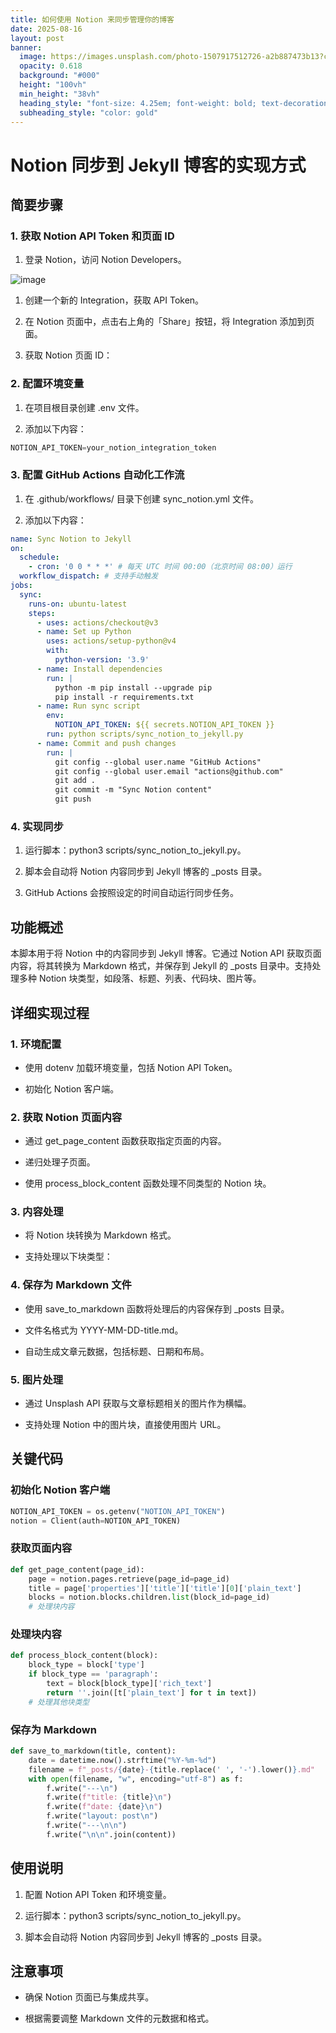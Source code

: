 ```yaml
---
title: 如何使用 Notion 来同步管理你的博客
date: 2025-08-16
layout: post
banner:
  image: https://images.unsplash.com/photo-1507917512726-a2b887473b13?crop=entropy&cs=tinysrgb&fit=max&fm=jpg&ixid=M3w2OTIwMzJ8MHwxfHJhbmRvbXx8fHx8fHx8fDE3NTUzNjg5MjR8&ixlib=rb-4.1.0&q=80&w=1080
  opacity: 0.618
  background: "#000"
  height: "100vh"
  min_height: "38vh"
  heading_style: "font-size: 4.25em; font-weight: bold; text-decoration: underline"
  subheading_style: "color: gold"
---
```


# Notion 同步到 Jekyll 博客的实现方式

## 简要步骤

### 1. 获取 Notion API Token 和页面 ID

1. 登录 Notion，访问 Notion Developers。

![image](https://prod-files-secure.s3.us-west-2.amazonaws.com/a7a0cc5a-89b9-4cda-8686-1fba0ca52f40/d19c1afe-dea5-4312-9333-786b0ba83054/image.png?X-Amz-Algorithm=AWS4-HMAC-SHA256&X-Amz-Content-Sha256=UNSIGNED-PAYLOAD&X-Amz-Credential=ASIAZI2LB466Z4EME5P5%2F20250816%2Fus-west-2%2Fs3%2Faws4_request&X-Amz-Date=20250816T182844Z&X-Amz-Expires=3600&X-Amz-Security-Token=IQoJb3JpZ2luX2VjEC4aCXVzLXdlc3QtMiJIMEYCIQCM60WH4KQy1bhaw0GFATV59h0a6DU2xqiHkypx6DhN0wIhANfOtLLKkharM8ryjkxTLxHhQJ%2FQ4hkJvUlk8Ru308NpKv8DCHcQABoMNjM3NDIzMTgzODA1IgwkL0c5h2QOApBe2%2F4q3AOR6gswq89vOPGULW%2FFxjhcsGKRucJJos%2Bfg6CMz9FQikYreqBU8f%2FXqXqkqKwobkNWP3cdYUFap%2Fpsf932zowNVkLp1LnLTlARK9CUg4QKi0eAIpAumH4dsDNfi5XePoSh2Mz8vr9ms6OAyzKF7ALWvxBk%2ByxasjgBRDAIry0sGp2EXSxxK9pZo9p0ASjOr4DyFIRLeuISf1rPpW5AgwhmmuIQrWT%2BqTBOlZ%2BsBw2PTI2zdRNZEqPu5YMIVNbPzpHl2E8db4c11vWKYy8t5xaKhGVjYZ4t4C2WvkOvfiw55mSh0yuCvZqQjrAPzc%2Fth44fBx18ym4kZN7CZ02BStI2R02KMV52qClovql51dAwOQJUqk%2BaUPL3YY0cU3orL%2BZ1vucqF1g1q3tueWZxpR7FLuDSlyjFMFHZ1UqWE9ZpBq6zUGg%2FIlbjPmwKv0C6BGUOAfSU8WLWDmHH9c%2BAkKC75GjfqbRIf%2FVhh5UxGbnjuD%2B2utZUmoAXMGxJXaQrhs1Yx1mB7V7o2d5yD00CnmKyxOvZ0lQ4XT7xKmrXlr5PccxmKZvOfEipJKCPBmk8PtugIm9dONoCNP1d3Obo6dP4Vd9VTSuOqkmbzix17U9c%2Fm6rTQQPWdTnB1sYYTDPmYLFBjqkAdsnfAqEZNlSt6KKnSv5KW%2BonNvY4Z%2BdExnroBgORBPEZZ5GoqdNQpll7%2BOxoHNuu%2BFJFj8aia5u10RcmOieudOlMt3f7F%2FeXqQY6qz6MacT2%2FiDMFqcrm4Nl40PV0ZiKvzLf9Gc6ppOO6Aj4z5iobreRTkU4YggyMIvqTGkxZAIx%2FFV20OwDM9gec6CMZBUC0tBvsj84APGhEjup7BhGUooBDKl&X-Amz-Signature=7c349bdaf28795bf74407b7f642caefd76eac8e18c1f68b1b0af415d69086742&X-Amz-SignedHeaders=host&x-amz-checksum-mode=ENABLED&x-id=GetObject)

1. 创建一个新的 Integration，获取 API Token。

1. 在 Notion 页面中，点击右上角的「Share」按钮，将 Integration 添加到页面。

1. 获取 Notion 页面 ID：


### 2. 配置环境变量

1. 在项目根目录创建 .env 文件。

1. 添加以下内容：

```javascript
NOTION_API_TOKEN=your_notion_integration_token
```

### 3. 配置 GitHub Actions 自动化工作流

1. 在 .github/workflows/ 目录下创建 sync_notion.yml 文件。

1. 添加以下内容：

```yaml
name: Sync Notion to Jekyll
on:
  schedule:
    - cron: '0 0 * * *' # 每天 UTC 时间 00:00（北京时间 08:00）运行
  workflow_dispatch: # 支持手动触发
jobs:
  sync:
    runs-on: ubuntu-latest
    steps:
      - uses: actions/checkout@v3
      - name: Set up Python
        uses: actions/setup-python@v4
        with:
          python-version: '3.9'
      - name: Install dependencies
        run: |
          python -m pip install --upgrade pip
          pip install -r requirements.txt
      - name: Run sync script
        env:
          NOTION_API_TOKEN: ${{ secrets.NOTION_API_TOKEN }}
        run: python scripts/sync_notion_to_jekyll.py
      - name: Commit and push changes
        run: |
          git config --global user.name "GitHub Actions"
          git config --global user.email "actions@github.com"
          git add .
          git commit -m "Sync Notion content"
          git push
```

### 4. 实现同步

1. 运行脚本：python3 scripts/sync_notion_to_jekyll.py。

1. 脚本会自动将 Notion 内容同步到 Jekyll 博客的 _posts 目录。

1. GitHub Actions 会按照设定的时间自动运行同步任务。

## 功能概述

本脚本用于将 Notion 中的内容同步到 Jekyll 博客。它通过 Notion API 获取页面内容，将其转换为 Markdown 格式，并保存到 Jekyll 的 _posts 目录中。支持处理多种 Notion 块类型，如段落、标题、列表、代码块、图片等。

## 详细实现过程

### 1. 环境配置

- 使用 dotenv 加载环境变量，包括 Notion API Token。

- 初始化 Notion 客户端。

### 2. 获取 Notion 页面内容

- 通过 get_page_content 函数获取指定页面的内容。

- 递归处理子页面。

- 使用 process_block_content 函数处理不同类型的 Notion 块。

### 3. 内容处理

- 将 Notion 块转换为 Markdown 格式。

- 支持处理以下块类型：


### 4. 保存为 Markdown 文件

- 使用 save_to_markdown 函数将处理后的内容保存到 _posts 目录。

- 文件名格式为 YYYY-MM-DD-title.md。

- 自动生成文章元数据，包括标题、日期和布局。

### 5. 图片处理

- 通过 Unsplash API 获取与文章标题相关的图片作为横幅。

- 支持处理 Notion 中的图片块，直接使用图片 URL。

## 关键代码

### 初始化 Notion 客户端

```python
NOTION_API_TOKEN = os.getenv("NOTION_API_TOKEN")
notion = Client(auth=NOTION_API_TOKEN)
```

### 获取页面内容

```python
def get_page_content(page_id):
    page = notion.pages.retrieve(page_id=page_id)
    title = page['properties']['title']['title'][0]['plain_text']
    blocks = notion.blocks.children.list(block_id=page_id)
    # 处理块内容
```

### 处理块内容

```python
def process_block_content(block):
    block_type = block['type']
    if block_type == 'paragraph':
        text = block[block_type]['rich_text']
        return ''.join([t['plain_text'] for t in text])
    # 处理其他块类型
```

### 保存为 Markdown

```python
def save_to_markdown(title, content):
    date = datetime.now().strftime("%Y-%m-%d")
    filename = f"_posts/{date}-{title.replace(' ', '-').lower()}.md"
    with open(filename, "w", encoding="utf-8") as f:
        f.write("---\n")
        f.write(f"title: {title}\n")
        f.write(f"date: {date}\n")
        f.write("layout: post\n")
        f.write("---\n\n")
        f.write("\n\n".join(content))
```

## 使用说明

1. 配置 Notion API Token 和环境变量。

1. 运行脚本：python3 scripts/sync_notion_to_jekyll.py。

1. 脚本会自动将 Notion 内容同步到 Jekyll 博客的 _posts 目录。

## 注意事项

- 确保 Notion 页面已与集成共享。

- 根据需要调整 Markdown 文件的元数据和格式。